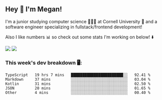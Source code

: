 ## Hey 👋 I'm Megan! 
I'm a junior studying computer science 👩🏻‍💻 at Cornell University 🐻 and a software engineer specializing in fullstack/frontend development!

Also I like numbers 📊 so check out some stats I'm working on below! ⬇️

<img src="https://github-readme-stats.vercel.app/api?username=meganyin13&show_icons=true&hide=stars&count_private=true" />

<img src="https://github-readme-stats.vercel.app/api/top-langs/?username=meganyin13&layout=compact&hide=Jupyter%20Notebook" />

### This week's dev breakdown 🖥:
<!--START_SECTION:waka-->
```text
TypeScript   19 hrs 7 mins   ███████████████████████░░   92.41 % 
Markdown     37 mins         ░░░░░░░░░░░░░░░░░░░░░░░░░   03.04 % 
Kotlin       31 mins         ░░░░░░░░░░░░░░░░░░░░░░░░░   02.50 % 
JSON         20 mins         ░░░░░░░░░░░░░░░░░░░░░░░░░   01.65 % 
Other        4 mins          ░░░░░░░░░░░░░░░░░░░░░░░░░   00.40 %
```
<!--END_SECTION:waka-->